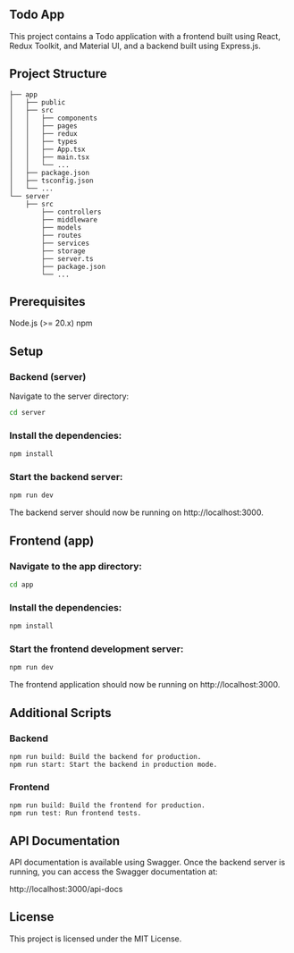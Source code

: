 ## Todo App

This project contains a Todo application with a frontend built using React, Redux Toolkit, and Material UI, and a backend built using Express.js.


## Project Structure

```
├── app
│   ├── public
│   ├── src
│   │   ├── components
│   │   ├── pages
│   │   ├── redux
│   │   ├── types
│   │   ├── App.tsx
│   │   ├── main.tsx
│   │   └── ...
│   ├── package.json
│   ├── tsconfig.json
│   └── ...
└── server
    ├── src
        ├── controllers
        ├── middleware
        ├── models
        ├── routes
        ├── services
        ├── storage
        ├── server.ts
        ├── package.json
        └── ...
```

## Prerequisites

Node.js (>= 20.x)
npm

## Setup

### Backend (server)

Navigate to the server directory:

```bash
cd server
```
### Install the dependencies:

```bash
npm install
```


### Start the backend server:

```bash
npm run dev
```


The backend server should now be running on http://localhost:3000.



## Frontend (app)

### Navigate to the app directory:

```bash 
cd app
```

### Install the dependencies:

```bash
npm install
```

### Start the frontend development server:

```bash
npm run dev
```

The frontend application should now be running on http://localhost:3000.


## Additional Scripts
### Backend

    npm run build: Build the backend for production.
    npm run start: Start the backend in production mode.

### Frontend

    npm run build: Build the frontend for production.
    npm run test: Run frontend tests.

## API Documentation

API documentation is available using Swagger. Once the backend server is running, you can access the Swagger documentation at:

http://localhost:3000/api-docs


## License
This project is licensed under the MIT License.